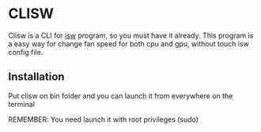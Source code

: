 # CLISW
Clisw is a CLI for <a href="https://github.com/YoyPa/isw">isw</a> program, so you must have it already.
This program is a easy way for change fan speed for both cpu and gpu, without touch isw config file.

## Installation
Put clisw on bin folder and you can launch it from everywhere on the terminal

REMEMBER: You need launch it with root privileges (sudo)